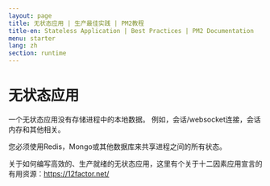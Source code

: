 ```yaml
---
layout: page
title: 无状态应用 | 生产最佳实践 | PM2教程
title-en: Stateless Application | Best Practices | PM2 Documentation
menu: starter
lang: zh
section: runtime
---
```


# 无状态应用

一个无状态应用没有存储进程中的本地数据。 例如，会话/websocket连接，会话内存和其他相关。

您必须使用Redis，Mongo或其他数据库来共享进程之间的所有状态。

关于如何编写高效的、生产就绪的无状态应用，这里有个关于十二因素应用宣言的有用资源：https://12factor.net/
